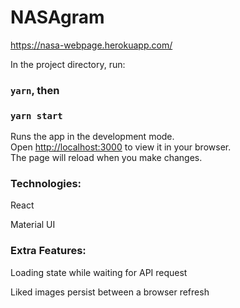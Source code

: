 # NASAgram
https://nasa-webpage.herokuapp.com/


In the project directory, run:
### `yarn`, then 
### `yarn start`

Runs the app in the development mode.\
Open [http://localhost:3000](http://localhost:3000) to view it in your browser.\
The page will reload when you make changes.


### Technologies:
React

Material UI

### Extra Features:
Loading state while waiting for API request

Liked images persist between a browser refresh

